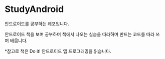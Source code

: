 # StudyAndroid
안드로이드를 공부하는 레포입니다.

안드로이드 책을 보며 공부하며 책에서 나오는 실습을 따라하며
만드는 코드를 따라 쓰며 배웁니다.

*참고로 책은 Do it! 안드로이드 앱 프로그래밍을 읽습니다.
